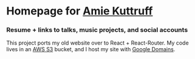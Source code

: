 # Homepage for [Amie Kuttruff](http://www.amiekuttruff.com) 
### Resume + links to talks, music projects, and social accounts
This project ports my old website over to React + React-Router. My code lives in an [AWS S3](https://aws.amazon.com/s3/) bucket, and I host my site with [Google Domains](https://domains.google/).
